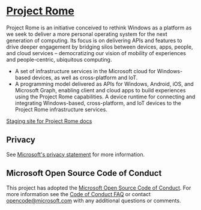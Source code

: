# [Project Rome](https://developer.microsoft.com/en-us/windows/project-rome)

Project Rome is an initiative conceived to rethink Windows as a platform as we seek to deliver a more personal operating system for the next generation of computing. Its focus is on delivering APIs and features to drive deeper engagement by bridging silos between devices, apps, people, and cloud services – democratizing our vision of mobility of experiences and people-centric, ubiquitous computing.

- A set of infrastructure services in the Microsoft cloud for Windows-based devices, as well as cross-platform and IoT.
- A programming model delivered as APIs for Windows, Android, iOS, and Microsoft Graph, enabling client and cloud apps to build experiences using the Project Rome capabilities.
A device runtime for connecting and integrating Windows-based, cross-platform, and IoT devices to the Project Rome infrastructure services.

[Staging site for Project Rome docs](https://review.docs.microsoft.com/en-us/windows/project-rome/?branch=master)

## Privacy
See [Microsoft's privacy statement](https://privacy.microsoft.com/en-us/privacystatement/) for more information. 

## Microsoft Open Source Code of Conduct
This project has adopted the [Microsoft Open Source Code of Conduct](https://opensource.microsoft.com/codeofconduct/).
For more information see the [Code of Conduct FAQ](https://opensource.microsoft.com/codeofconduct/faq/) or contact [opencode@microsoft.com](mailto:opencode@microsoft.com) with any additional questions or comments.